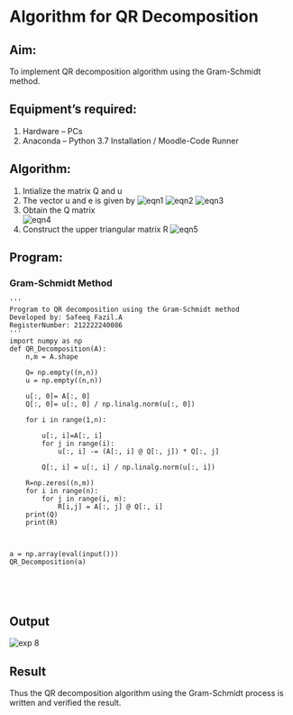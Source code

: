 # Algorithm for QR Decomposition
## Aim:
To implement QR decomposition algorithm using the Gram-Schmidt method.
## Equipment’s required:
1.	Hardware – PCs
2.	Anaconda – Python 3.7 Installation / Moodle-Code Runner
## Algorithm:
1.	Intialize the matrix Q and u
2.	The vector u and e is given by
![eqn1](./ex4.jpg)
![eqn2](./ex6.jpg)
![eqn3](./ex3.jpg)
3.	Obtain the Q matrix   
![eqn4](./ex1.jpg)
4.	Construct the upper triangular matrix R
![eqn5](./ex2.jpg)



## Program:
### Gram-Schmidt Method
```
''' 
Program to QR decomposition using the Gram-Schmidt method
Developed by: Safeeq Fazil.A
RegisterNumber: 212222240086
'''
import numpy as np
def QR_Decomposition(A):
    n,m = A.shape
    
    Q= np.empty((n,n))
    u = np.empty((n,n))
    
    u[:, 0]= A[:, 0]
    Q[:, 0]= u[:, 0] / np.linalg.norm(u[:, 0])
    
    for i in range(1,n):
        
        u[:, i]=A[:, i]
        for j in range(i):
            u[:, i] -= (A[:, i] @ Q[:, j]) * Q[:, j]
            
        Q[:, i] = u[:, i] / np.linalg.norm(u[:, i])
        
    R=np.zeros((n,m))
    for i in range(n):
        for j in range(i, m):
            R[i,j] = A[:, j] @ Q[:, i]
    print(Q)
    print(R)
    
    
    
a = np.array(eval(input()))
QR_Decomposition(a)





```

## Output
![exp 8](https://github.com/Safeeq-Fazil/QRdecomposition/assets/118680361/8fc93969-8892-4c04-83cf-1c14a7bdfd98)

## Result
Thus the QR decomposition algorithm using the Gram-Schmidt process is written and verified the result.

